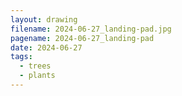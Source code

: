 ```yaml
---
layout: drawing
filename: 2024-06-27_landing-pad.jpg
pagename: 2024-06-27_landing-pad
date: 2024-06-27
tags:
  - trees
  - plants
---
```

